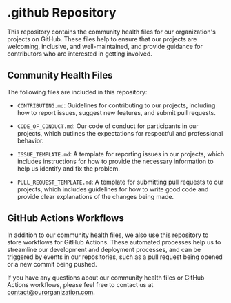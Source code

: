 # .github Repository

This repository contains the community health files for our organization's projects on GitHub. These files help to ensure that our projects are welcoming, inclusive, and well-maintained, and provide guidance for contributors who are interested in getting involved.

## Community Health Files

The following files are included in this repository:

- `CONTRIBUTING.md`: Guidelines for contributing to our projects, including how to report issues, suggest new features, and submit pull requests.

- `CODE_OF_CONDUCT.md`: Our code of conduct for participants in our projects, which outlines the expectations for respectful and professional behavior.

- `ISSUE_TEMPLATE.md`: A template for reporting issues in our projects, which includes instructions for how to provide the necessary information to help us identify and fix the problem.

- `PULL_REQUEST_TEMPLATE.md`: A template for submitting pull requests to our projects, which includes guidelines for how to write good code and provide clear explanations of the changes being made.

## GitHub Actions Workflows

In addition to our community health files, we also use this repository to store workflows for GitHub Actions. These automated processes help us to streamline our development and deployment processes, and can be triggered by events in our repositories, such as a pull request being opened or a new commit being pushed.

If you have any questions about our community health files or GitHub Actions workflows, please feel free to contact us at [contact@ourorganization.com](mailto:contact@ourorganization.com).

